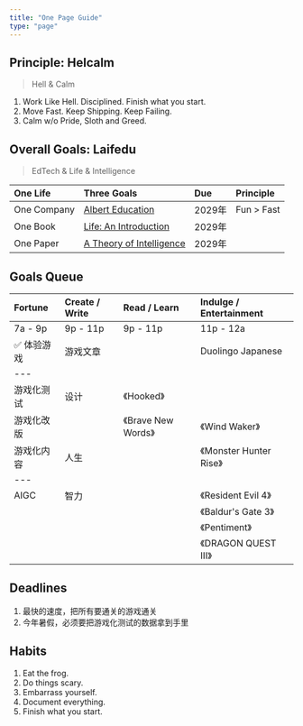 ```yaml
---
title: "One Page Guide"
type: "page"
---
```


## Principle: Helcalm

> Hell & Calm

1. Work Like Hell. Disciplined. Finish what you start.
1. Move Fast. Keep Shipping. Keep Failing.
1. Calm w/o Pride, Sloth and Greed.

## Overall Goals: Laifedu

> EdTech & Life & Intelligence

| One Life    | Three Goals                                   | Due     | Principle   |
|:------------|:----------------------------------------------|:--------|:------------|
| One Company | [Albert Education](./edu)                     | 2029年  | Fun > Fast  |
| One Book    | [Life: An Introduction](./life)               | 2029年  |             |
| One Paper   | [A Theory of Intelligence](./ai)              | 2029年  |             |

## Goals Queue

| Fortune     | Create / Write     | Read / Learn              | Indulge / Entertainment  |
|:------------|:-------------------|:--------------------------|:-------------------------|
| 7a - 9p     | 9p - 11p           | 9p - 11p                  | 11p - 12a                |
| ✅ 体验游戏  |  游戏文章           |                           |  Duolingo Japanese       |
| ---         |                    |                           |                           |
| 游戏化测试   |  设计              | 《Hooked》                 |                          |
| 游戏化改版   |                   | 《Brave New Words》        | 《Wind Waker》            |
| 游戏化内容   | 人生               |                           | 《Monster Hunter Rise》   |
| ---         |                    |                           |                           |
| AIGC        |  智力              |                           | 《Resident Evil 4》       |
|             |                    |                           | 《Baldur's Gate 3》       |
|             |                    |                           | 《Pentiment》             |
|             |                    |                           | 《DRAGON QUEST III》      |

## Deadlines

1. 最快的速度，把所有要通关的游戏通关
1. 今年暑假，必须要把游戏化测试的数据拿到手里

## Habits

1. Eat the frog.
1. Do things scary.
1. Embarrass yourself.
1. Document everything.
1. Finish what you start.